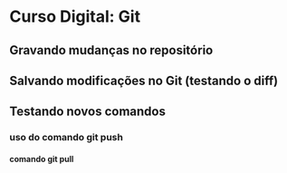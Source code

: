 # Curso Digital: Git

## Gravando mudanças no repositório

## Salvando modificações no Git (testando o diff)

## Testando novos comandos
### uso do comando git push
#### comando git pull
